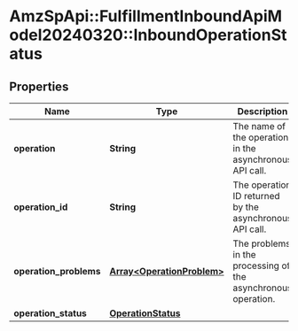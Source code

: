 # AmzSpApi::FulfillmentInboundApiModel20240320::InboundOperationStatus

## Properties
Name | Type | Description | Notes
------------ | ------------- | ------------- | -------------
**operation** | **String** | The name of the operation in the asynchronous API call. | 
**operation_id** | **String** | The operation ID returned by the asynchronous API call. | 
**operation_problems** | [**Array&lt;OperationProblem&gt;**](OperationProblem.md) | The problems in the processing of the asynchronous operation. | 
**operation_status** | [**OperationStatus**](OperationStatus.md) |  | 

